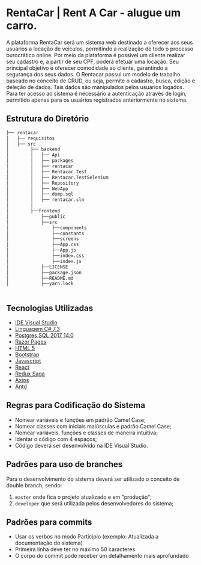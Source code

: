
# RentaCar | Rent A Car - alugue um carro.
A plataforma RentaCar será um sistema web destinado a oferecer aos seus usuários a locação de veículos, permitindo a realização de todo o processo burocrático online. Por meio da plataforma é possível um cliente realizar seu cadastro e, a partir de seu CPF, poderá efetuar uma locação. Seu principal objetivo é oferecer comodidade ao cliente, garantindo a segurança dos seus dados. O Rentacar possui um modelo de trabalho baseado no conceito de CRUD, ou seja, permite o cadastro, busca, edição e deleção de dados. Tais dados são manipulados pelos usuários logados. Para ter acesso ao sistema é necessário a autenticação através de login, permitido apenas para os usuários registrados anteriormente no sistema.

## Estrutura do Diretório
```bash
├── rentacar
│   ├── requisitos
│   ├── src
│        ├── backend
│        │   ├── Api
│        │   ├── packages
│        │   ├── rentacar
│        │   ├── Rentacar.Test
│        │   ├── Rentacar.TestSelenium
│        │   ├── Repository
│        │   ├── WebApp
│        │   ├── dump.sql
│        │   ├── rentacar.sln
│        │
│        ├──frontend
│            ├──public
│            ├──src
│                ├──components
│                ├──constants
│                ├──screens 
│                ├──App.css
│                ├──App.js
│                ├──index.css
│                ├──index.js
│            ├──LICENSE
│            ├──package.json
│            ├──README.md 
│            ├──yarn.lock
 

```

## Tecnologias Utilizadas
- [IDE Visual Studio](https://visualstudio.microsoft.com/)
- [Linguagem C# 7.3](https://docs.microsoft.com/pt-br/dotnet/csharp/)
- [Postgres SQL 2017 14.0](https://www.microsoft.com/pt-br/sql-server/sql-server-downloads)
- [Razor Pages](https://docs.microsoft.com/pt-br/aspnet/core/razor-pages/index?view=aspnetcore-3.0&tabs=visual-studio)
- [HTML 5](https://pt.wikipedia.org/wiki/HTML5)
- [Bootstrap](https://getbootstrap.com/)
- [Javascript](https://pt.wikipedia.org/wiki/JavaScript)
- [React](https://pt-br.reactjs.org/)
- [Redux Saga](https://redux-saga.js.org/)
- [Axios](https://github.com/axios/axios)
- [Antd](https://ant.design/docs/react/introduce)

## Regras para Codificação do Sistema
- Nomear variáveis e funções em padrão Camel Case;
- Nomear classes com iniciais maiúsculas e padrão Camel Case;
- Nomear variáveis, funções e classes de maneira intuitiva;
- Identar o código com 4 espaços;
- Código deverá ser desenvolvido na IDE Visual Studio.

## Padrões para uso de branches 
Para o desenvolvimento do sistema deverá ser utilizado o conceito de double branch, sendo: 
1. `master` onde fica o projeto atualizado e em "produção";
2. `developer` que será utilizada pelos desenvolvedores do sistema;

## Padrões para commits
- Usar os verbos no modo Particípio (exemplo: Atualizada a documentação do sistema)
- Primeira linha deve ter no máximo 50 caracteres
- O corpo do commit pode receber um detalhamento mais aprofundado 
